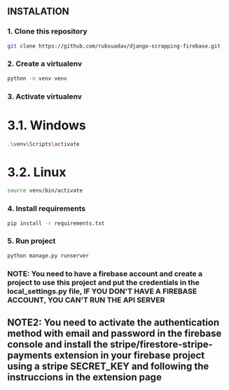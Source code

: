## INSTALATION

### 1. Clone this repository

```bash
git clone https://github.com/rubsuadav/django-scrapping-firebase.git
```

### 2. Create a virtualenv

```bash
python -m venv venv
```

### 3. Activate virtualenv

# 3.1. Windows

```bash
.\venv\Scripts\activate
```

# 3.2. Linux

```bash
source venv/bin/activate
```

### 4. Install requirements

```bash
pip install -r requirements.txt
```

### 5. Run project

```bash
python manage.py runserver
```

### NOTE: You need to have a firebase account and create a project to use this project and put the credentials in the local_settings.py file, IF YOU DON'T HAVE A FIREBASE ACCOUNT, YOU CAN'T RUN THE API SERVER

## NOTE2: You need to activate the authentication method with email and password in the firebase console and install the stripe/firestore-stripe-payments extension in your firebase project using a stripe SECRET_KEY and following the instruccions in the extension page
